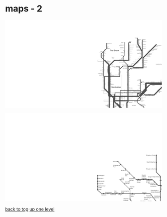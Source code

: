 # maps - 2
[![new_york_city_subway_map.png](https://raw.githubusercontent.com/buckmanc/wallpapers/main/terminal/grey%20on%20alpha/big/maps/new_york_city_subway_map.png "new_york_city_subway_map.png")](https://raw.githubusercontent.com/buckmanc/wallpapers/main/terminal/grey%20on%20alpha/big/maps/new_york_city_subway_map.png)

[![tehran_metro_map_v1_0.png](https://raw.githubusercontent.com/buckmanc/wallpapers/main/terminal/grey%20on%20alpha/big/maps/tehran_metro_map_v1_0.png "tehran_metro_map_v1_0.png")](https://raw.githubusercontent.com/buckmanc/wallpapers/main/terminal/grey%20on%20alpha/big/maps/tehran_metro_map_v1_0.png)



[back to top](#)
[up one level](/terminal/grey%20on%20alpha/big/README.MD)
